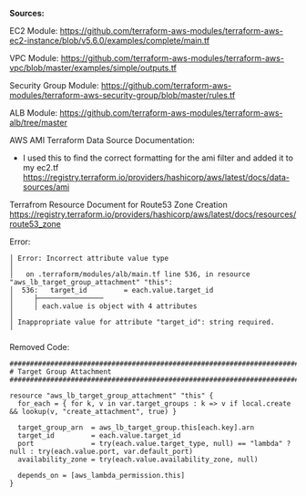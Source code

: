 
**Sources:** 

EC2 Module:
https://github.com/terraform-aws-modules/terraform-aws-ec2-instance/blob/v5.6.0/examples/complete/main.tf

VPC Module:
https://github.com/terraform-aws-modules/terraform-aws-vpc/blob/master/examples/simple/outputs.tf

Security Group Module:
https://github.com/terraform-aws-modules/terraform-aws-security-group/blob/master/rules.tf

ALB Module: 
https://github.com/terraform-aws-modules/terraform-aws-alb/tree/master

AWS AMI Terraform Data Source Documentation: 
- I used this to find the correct formatting for the ami filter and added it to my ec2.tf
https://registry.terraform.io/providers/hashicorp/aws/latest/docs/data-sources/ami

Terrafrom Resource Document for Route53 Zone Creation
https://registry.terraform.io/providers/hashicorp/aws/latest/docs/resources/route53_zone


Error:

```
│ Error: Incorrect attribute value type
│
│   on .terraform/modules/alb/main.tf line 536, in resource "aws_lb_target_group_attachment" "this":
│  536:   target_id         = each.value.target_id
│     ├────────────────
│     │ each.value is object with 4 attributes
│
│ Inappropriate value for attribute "target_id": string required.
╵

```

Removed Code:

```
################################################################################
# Target Group Attachment
################################################################################

resource "aws_lb_target_group_attachment" "this" {
  for_each = { for k, v in var.target_groups : k => v if local.create && lookup(v, "create_attachment", true) }

  target_group_arn  = aws_lb_target_group.this[each.key].arn
  target_id         = each.value.target_id
  port              = try(each.value.target_type, null) == "lambda" ? null : try(each.value.port, var.default_port)
  availability_zone = try(each.value.availability_zone, null)

  depends_on = [aws_lambda_permission.this]
}
```

